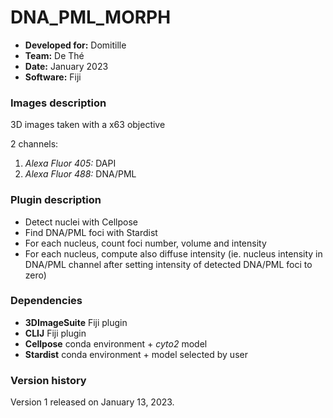 # DNA_PML_MORPH

* **Developed for:** Domitille
* **Team:** De Thé
* **Date:** January 2023
* **Software:** Fiji

### Images description

3D images taken with a x63 objective

2 channels:
  1. *Alexa Fluor 405:* DAPI 
  2. *Alexa Fluor 488:* DNA/PML

### Plugin description

* Detect nuclei with Cellpose
* Find DNA/PML foci with Stardist
* For each nucleus, count foci number, volume and intensity
* For each nucleus, compute also diffuse intensity (ie. nucleus intensity in DNA/PML channel after setting intensity of detected DNA/PML foci to zero)

### Dependencies

* **3DImageSuite** Fiji plugin
* **CLIJ** Fiji plugin
* **Cellpose** conda environment + *cyto2* model
* **Stardist** conda environment + model selected by user

### Version history

Version 1 released on January 13, 2023.
